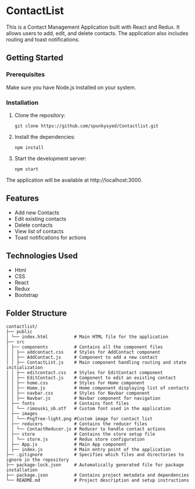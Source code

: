 # ContactList

This is a Contact Management Application built with React and Redux. It allows users to add, edit, and delete contacts. The application also includes routing and toast notifications.

## Getting Started

### Prerequisites

Make sure you have Node.js installed on your system.

### Installation

1. Clone the repository:
   ```
   git clone https://github.com/spunkysyed/Contactlist.git
   ```

2. Install the dependencies:
   ```
   npm install
   ```

3. Start the development server:
   ```
   npm start
   ```

The application will be available at http://localhost:3000.

## Features

- Add new Contacts
- Edit existing contacts
- Delete contacts
- View list of contacts
- Toast notifications for actions

## Technologies Used

- Html
- CSS
- React
- Redux
- Bootstrap

## Folder Structure

```
contactlist/
├── public
│ └── index.html          # Main HTML file for the application
├── src
│ ├── components          # Contains all the component files
│ │ ├── addcontact.css    # Styles for AddContact component
│ │ ├── AddContact.js     # Component to add a new contact
│ │ ├── ContactList.js    # Main component handling routing and state initialization
│ │ ├── editcontact.css   # Styles for EditContact component
│ │ ├── EditContact.js    # Component to edit an existing contact
│ │ ├── home.css          # Styles for Home component
│ │ ├── Home.js           # Home component displaying list of contacts
│ │ ├── navbar.css        # Styles for Navbar component
│ │ ├── Navbar.js         # Navbar component for navigation
│ ├── fonts               # Contains font files
│ │ └── rimouski_sb.otf   # Custom font used in the application
│ ├── images
│ │ └──-PngTree-light.png #Custom image for contact list    
│ ├── reducers            # Contains the reducer files
│ │ └── ContactReducer.js # Reducer to handle contact actions
│ ├── store               # Contains the store setup file
│ │ └── store.js          # Redux store configuration
│ ├── App.js              # Main App component
│ ├── index.js            # Main entry point of the application
├── .gitignore            # Specifies which files and directories to ignore in the repository
├── package-lock.json     # Automatically generated file for package installation
├── package.json          # Contains project metadata and dependencies
└── README.md             # Project description and setup instructions
```